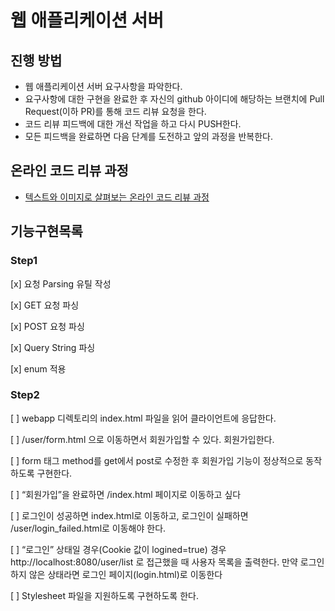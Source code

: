# 웹 애플리케이션 서버
## 진행 방법
* 웹 애플리케이션 서버 요구사항을 파악한다.
* 요구사항에 대한 구현을 완료한 후 자신의 github 아이디에 해당하는 브랜치에 Pull Request(이하 PR)를 통해 코드 리뷰 요청을 한다.
* 코드 리뷰 피드백에 대한 개선 작업을 하고 다시 PUSH한다.
* 모든 피드백을 완료하면 다음 단계를 도전하고 앞의 과정을 반복한다.

## 온라인 코드 리뷰 과정
* [텍스트와 이미지로 살펴보는 온라인 코드 리뷰 과정](https://github.com/next-step/nextstep-docs/tree/master/codereview)

## 기능구현목록

### Step1

[x] 요청 Parsing 유틸 작성

[x] GET 요청 파싱

[x] POST 요청 파싱

[x] Query String 파싱

[x] enum 적용

### Step2

[ ] webapp 디렉토리의 index.html 파일을 읽어 클라이언트에 응답한다.

[ ] /user/form.html 으로 이동하면서 회원가입할 수 있다. 회원가입한다.

[ ] form 태그 method를 get에서 post로 수정한 후 회원가입 기능이 정상적으로 동작하도록 구현한다.

[ ] “회원가입”을 완료하면 /index.html 페이지로 이동하고 싶다

[ ] 로그인이 성공하면 index.html로 이동하고, 로그인이 실패하면 /user/login_failed.html로 이동해야 한다.

[ ] “로그인” 상태일 경우(Cookie 값이 logined=true) 경우 http://localhost:8080/user/list 로 접근했을 때 사용자 목록을 출력한다. 만약 로그인하지 않은 상태라면 로그인 페이지(login.html)로 이동한다

[ ] Stylesheet 파일을 지원하도록 구현하도록 한다.